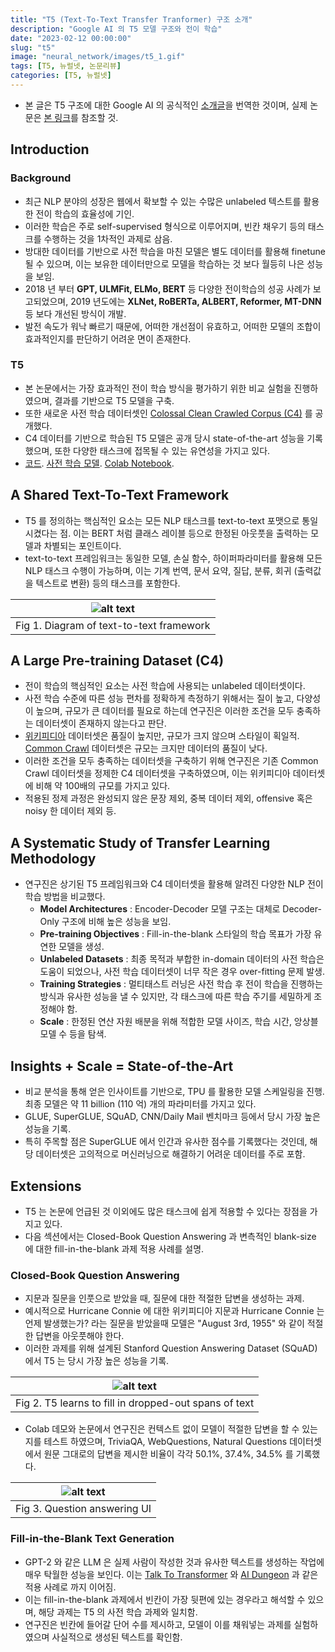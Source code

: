 ```yaml
---
title: "T5 (Text-To-Text Transfer Tranformer) 구조 소개"
description: "Google AI 의 T5 모델 구조와 전이 학습"
date: "2023-02-12 00:00:00"
slug: "t5"
image: "neural_network/images/t5_1.gif"
tags: [T5, 뉴럴넷, 논문리뷰]
categories: [T5, 뉴럴넷]
---
```


- 본 글은 T5 구조에 대한 Google AI 의 공식적인 [소개글](https://ai.googleblog.com/2020/02/exploring-transfer-learning-with-t5.html)을 번역한 것이며, 실제 논문은 [본 링크](https://arxiv.org/abs/1910.10683)를 참조할 것.

## Introduction

### Background

- 최근 NLP 분야의 성장은 웹에서 확보할 수 있는 수많은 unlabeled 텍스트를 활용한 전이 학습의 효율성에 기인.
- 이러한 학습은 주로 self-supervised 형식으로 이루어지며, 빈칸 채우기 등의 태스크를 수행하는 것을 1차적인 과제로 삼음.
- 방대한 데이터를 기반으로 사전 학습을 마친 모델은 별도 데이터를 활용해 finetune 될 수 있으며, 이는 보유한 데이터만으로 모델을 학습하는 것 보다 월등히 나은 성능을 보임.
- 2018 년 부터 **GPT, ULMFit, ELMo, BERT** 등 다양한 전이학습의 성공 사례가 보고되었으며, 2019 년도에는 **XLNet, RoBERTa, ALBERT, Reformer, MT-DNN** 등 보다 개선된 방식이 개발.
- 발전 속도가 워낙 빠르기 때문에, 어떠한 개선점이 유효하고, 어떠한 모델의 조합이 효과적인지를 판단하기 어려운 면이 존재한다.

### T5

- 본 논문에서는 가장 효과적인 전이 학습 방식을 평가하기 위한 비교 실험을 진행하였으며, 결과를 기반으로 T5 모델을 구축.
- 또한 새로운 사전 학습 데이터셋인 [Colossal Clean Crawled Corpus (C4)](https://www.tensorflow.org/datasets/catalog/c4) 를 공개했다. 
- C4 데이터를 기반으로 학습된 T5 모델은 공개 당시 state-of-the-art 성능을 기록했으며, 또한 다양한 태스크에 접목될 수 있는 유연성을 가지고 있다.
- [코드](https://github.com/google-research/text-to-text-transfer-transformer). [사전 학습 모델](https://github.com/google-research/text-to-text-transfer-transformer#released-model-checkpoints). [Colab Notebook](https://colab.research.google.com/github/google-research/text-to-text-transfer-transformer/blob/main/notebooks/t5-trivia.ipynb).

## A Shared Text-To-Text Framework

- T5 를 정의하는 핵심적인 요소는 모든 NLP 태스크를 text-to-text 포맷으로 통일시켰다는 점. 이는 BERT 처럼 클래스 레이블 등으로 한정된 아웃풋을 출력하는 모델과 차별되는 포인트이다.
- text-to-text 프레임워크는 동일한 모델, 손실 함수, 하이퍼파라미터를 활용해 모든 NLP 태스크 수행이 가능하며, 이는 기계 번역, 문서 요약, 질답, 분류, 회귀 (출력값을 텍스트로 변환) 등의 태스크를 포함한다.

| ![alt text](neural_network/images/t5_1.gif) |
|:--:|
| Fig 1. Diagram of text-to-text framework |

## A Large Pre-training Dataset (C4)

- 전이 학습의 핵심적인 요소는 사전 학습에 사용되는 unlabeled 데이터셋이다. 
- 사전 학습 수준에 따른 성능 편차를 정확하게 측정하기 위해서는 질이 높고, 다양성이 높으며, 규모가 큰 데이터를 필요로 하는데 연구진은 이러한 조건을 모두 충족하는 데이터셋이 존재하지 않는다고 판단.
- [위키피디아](https://www.wikipedia.org/) 데이터셋은 품질이 높지만, 규모가 크지 않으며 스타일이 획일적. [Common Crawl](https://commoncrawl.org/) 데이터셋은 규모는 크지만 데이터의 품질이 낮다.
- 이러한 조건을 모두 충족하는 데이터셋을 구축하기 위해 연구진은 기존 Common Crawl 데이터셋을 정제한 C4 데이터셋을 구축하였으며, 이는 위키피디아 데이터셋에 비해 약 100배의 규모를 가지고 있다.
- 적용된 정제 과정은 완성되지 않은 문장 제외, 중복 데이터 제외, offensive 혹은 noisy 한 데이터 제외 등.

## A Systematic Study of Transfer Learning Methodology

- 연구진은 상기된 T5 프레임워크와 C4 데이터셋을 활용해 알려진 다양한 NLP 전이 학습 방법을 비교했다.
    - **Model Architectures** : Encoder-Decoder 모델 구조는 대체로 Decoder-Only 구조에 비해 높은 성능을 보임.
    - **Pre-training Objectives** : Fill-in-the-blank 스타일의 학습 목표가 가장 유연한 모델을 생성.
    - **Unlabeled Datasets** : 최종 목적과 부합한 in-domain 데이터의 사전 학습은 도움이 되었으나, 사전 학습 데이터셋이 너무 작은 경우 over-fitting 문제 발생.
    - **Training Strategies** : 멀티태스트 러닝은 사전 학습 후 전이 학습을 진행하는 방식과 유사한 성능을 낼 수 있지만, 각 태스크에 따른 학습 주기를 세밀하게 조정해야 함.
    - **Scale** : 한정된 연산 자원 배분을 위해 적합한 모델 사이즈, 학습 시간, 앙상블 모델 수 등을 탐색.

## Insights + Scale = State-of-the-Art

- 비교 분석을 통해 얻은 인사이트를 기반으로, TPU 를 활용한 모델 스케일링을 진행. 최종 모델은 약 11 billion (110 억) 개의 파라미터를 가지고 있다.
- GLUE, SuperGLUE, SQuAD, CNN/Daily Mail 벤치마크 등에서 당시 가장 높은 성능을 기록.
- 특히 주목할 점은 SuperGLUE 에서 인간과 유사한 점수를 기록했다는 것인데, 해당 데이터셋은 고의적으로 머신러닝으로 해결하기 어려운 데이터를 주로 포함.

## Extensions

- T5 는 논문에 언급된 것 이외에도 많은 태스크에 쉽게 적용할 수 있다는 장점을 가지고 있다.
- 다음 섹션에서는 Closed-Book Question Answering 과 변측적인 blank-size 에 대한 fill-in-the-blank 과제 적용 사례를 설명.

### Closed-Book Question Answering

- 지문과 질문을 인풋으로 받았을 때, 질문에 대한 적절한 답변을 생성하는 과제.
- 예시적으로 Hurricane Connie 에 대한 위키피디아 지문과 Hurricane Connie 는 언제 발생했는가? 라는 질문을 받았을때 모델은 "August 3rd, 1955" 와 같이 적절한 답변을 아웃풋해야 한다.
- 이러한 과제를 위해 설계된 Stanford Question Answering Dataset (SQuAD) 에서 T5 는 당시 가장 높은 성능을 기록.

| ![alt text](neural_network/images/t5_2.png) |
|:--:|
| Fig 2. T5 learns to fill in dropped-out spans of text |

- Colab 데모와 논문에서 연구진은 컨텍스트 없이 모델이 적절한 답변을 할 수 있는지를 테스트 하였으며, TriviaQA, WebQuestions, Natural Questions 데이터셋에서 원문 그대로의 답변을 제시한 비율이 각각 50.1%, 37.4%, 34.5% 를 기록했다.

| ![alt text](neural_network/images/t5_3.gif) |
|:--:|
| Fig 3. Question answering UI |

### Fill-in-the-Blank Text Generation

- GPT-2 와 같은 LLM 은 실제 사람이 작성한 것과 유사한 텍스트를 생성하는 작업에 매우 탁월한 성능을 보인다. 이는 [Talk To Transformer](https://app.inferkit.com/demo) 와 [AI Dungeon](https://aidungeon.io/) 과 같은 적용 사례로 까지 이어짐.
- 이는 fill-in-the-blank 과제에서 빈칸이 가장 뒷편에 있는 경우라고 해석할 수 있으며, 해당 과제는 T5 의 사전 학습 과제와 일치함.
- 연구진은 빈칸에 들어갈 단어 수를 제시하고, 모델이 이를 채워넣는 과제를 실험하였으며 사실적으로 생성된 텍스트를 확인함.